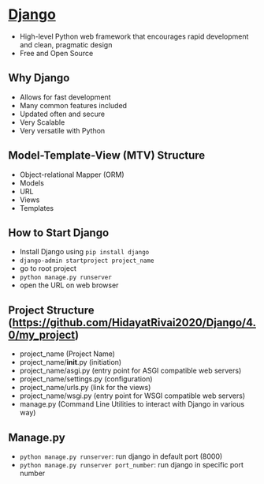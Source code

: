 # [Django](https://www.djangoproject.com/)
- High-level Python web framework that encourages rapid development and clean, pragmatic design
- Free and Open Source

## Why Django
- Allows for fast development
- Many common features included
- Updated often and secure
- Very Scalable
- Very versatile with Python

## Model-Template-View (MTV) Structure
- Object-relational Mapper (ORM)
- Models
- URL
- Views
- Templates

## How to Start Django
- Install Django using `pip install django`
- `django-admin startproject project_name`
- go to root project
- `python manage.py runserver`
- open the URL on web browser

## Project Structure (https://github.com/HidayatRivai2020/Django/4.0/my_project)
- project_name (Project Name)
- project_name/__init__.py (initiation)
- project_name/asgi.py (entry point for ASGI compatible web servers)
- project_name/settings.py (configuration)
- project_name/urls.py (link for the views)
- project_name/wsgi.py (entry point for WSGI compatible web servers)
- manage.py (Command Line Utilities to interact with Django in various way)


## Manage.py
- `python manage.py runserver`: run django in default port (8000)
- `python manage.py runserver port_number`: run django in specific port number